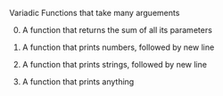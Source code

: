 Variadic Functions that take many arguements

0.  A function that returns the sum of all its parameters

1. A function that prints numbers, followed by new line

2. A function that prints strings, followed by new line

3. A function that prints anything
